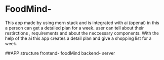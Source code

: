 # FoodMind-

This app made by using mern stack and is integrated with ai (openai) in this a person can get a detailed plan for a week.
user can tell about their restirctions , requirements and about the neccessary components. 
With the help of the ai this app creates a detail plan and give a shopping list for a week.


##APP structure 
frontend- foodMind
backend- server
